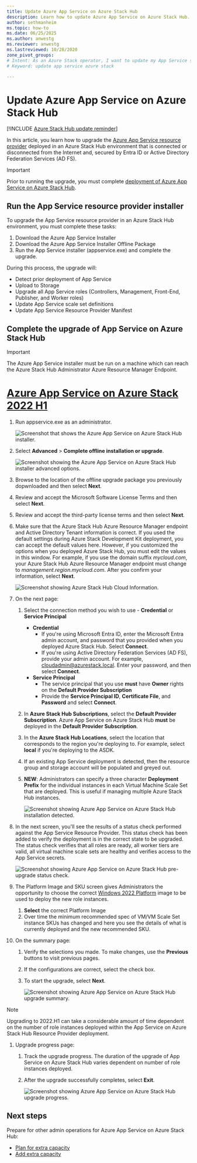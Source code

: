 ```yaml
---
title: Update Azure App Service on Azure Stack Hub 
description: Learn how to update Azure App Service on Azure Stack Hub.
author: sethmanheim
ms.topic: how-to
ms.date: 06/25/2025
ms.author: anwestg
ms.reviewer: anwestg
ms.lastreviewed: 10/28/2020
zone_pivot_groups: 
# Intent: As an Azure Stack operator, I want to update my App Service so I'm up to date.
# Keyword: update app service azure stack

---
```


# Update Azure App Service on Azure Stack Hub

[!INCLUDE [Azure Stack Hub update reminder](../includes/app-service-hub-update-banner.md)]

In this article, you learn how to upgrade the [Azure App Service resource provider](azure-stack-app-service-overview.md) deployed in an Azure Stack Hub environment that is connected or disconnected from the Internet and, secured by Entra ID or Active Directory Federation Services (AD FS).

> [!IMPORTANT]
> Prior to running the upgrade, you must complete [deployment of Azure App Service on Azure Stack Hub](./azure-stack-app-service-deploy.md). 

## Run the App Service resource provider installer

To upgrade the App Service resource provider in an Azure Stack Hub environment, you must complete these tasks:

1. Download the Azure App Service Installer
2. Download the Azure App Service Installer Offline Package
3. Run the App Service installer (appservice.exe) and complete the upgrade.

During this process, the upgrade will:

* Detect prior deployment of App Service
* Upload to Storage
* Upgrade all App Service roles (Controllers, Management, Front-End, Publisher, and Worker roles)
* Update App Service scale set definitions
* Update App Service Resource Provider Manifest

## Complete the upgrade of App Service on Azure Stack Hub

> [!IMPORTANT]
> The Azure App Service installer must be run on a machine which can reach the Azure Stack Hub Administrator Azure Resource Manager Endpoint.

# [Azure App Service on Azure Stack 2022 H1](#tab/22h1)

1. Run appservice.exe as an administrator.

    ![Screenshot that shows the Azure App Service on Azure Stack Hub installer.][6]

1. Select **Advanced** > **Complete offline installation or upgrade**.

    ![Screenshot showing the Azure App Service on Azure Stack Hub installer advanced options.][7]

1. Browse to the location of the offline upgrade package you previously dopwnloaded and then select **Next**.

1. Review and accept the Microsoft Software License Terms and then select **Next**.

1. Review and accept the third-party license terms and then select **Next**.

1. Make sure that the Azure Stack Hub Azure Resource Manager endpoint and Active Directory Tenant information is correct. If you used the default settings during Azure Stack Development Kit deployment, you can accept the default values here. However, if you customized the options when you deployed Azure Stack Hub, you must edit the values in this window. For example, if you use the domain suffix *mycloud.com*, your Azure Stack Hub Azure Resource Manager endpoint must change to *management.region.mycloud.com*. After you confirm your information, select **Next**.

    ![Screenshot showing Azure Stack Hub Cloud Information.][2]

1. On the next page:

   1. Select the connection method you wish to use - **Credential** or **Service Principal**
        - **Credential**
            - If you're using Microsoft Entra ID, enter the Microsoft Entra admin account, and password that you provided when you deployed Azure Stack Hub. Select **Connect**.
            - If you're using Active Directory Federation Services (AD FS), provide your admin account. For example, cloudadmin@azurestack.local. Enter your password, and then select **Connect**.
        - **Service Principal**
            - The service principal that you use **must** have **Owner** rights on the **Default Provider Subscription**
            - Provide the **Service Principal ID**, **Certificate File**, and **Password** and select **Connect**.

   1. In **Azure Stack Hub Subscriptions**, select the **Default Provider Subscription**.  Azure App Service on Azure Stack Hub **must** be deployed in the **Default Provider Subscription**.

   1. In the **Azure Stack Hub Locations**, select the location that corresponds to the region you're deploying to. For example, select **local** if you're deploying to the ASDK.

   1. If an existing App Service deployment is detected, then the resource group and storage account will be populated and greyed out.

   1. **NEW**: Administrators can specify a three character **Deployment Prefix** for the individual instances in each Virtual Machine Scale Set that are deployed.  This is useful if managing multiple Azure Stack Hub instances.

      ![Screenshot showing Azure App Service on Azure Stack Hub installation detected.][9]

1. In the next screen, you'll see the results of a status check performed against the App Service Resource Provider.  This status check has been added to verify the deployment is in the correct state to be upgraded.  The status check verifies that all roles are ready, all worker tiers are valid, all virtual machine scale sets are healthy and verifies access to the App Service secrets.

    ![Screenshot showing Azure App Service on Azure Stack Hub pre-upgrade status check.][10]

1. The Platform Image and SKU screen gives Administrators the opportunity to choose the correct [Windows 2022 Platform](azure-stack-app-service-before-you-get-started.md#download-items-from-the-azure-marketplace) image to be used to deploy the new role instances.
    1. **Select** the correct Platform Image
    1. Over time the minimum recommended spec of VM/VM Scale Set instance SKUs has changed and here you see the details of what is currently deployed and the new recommended SKU.

1. On the summary page:
   1. Verify the selections you made. To make changes, use the **Previous** buttons to visit previous pages.
   1. If the configurations are correct, select the check box.
   1. To start the upgrade, select **Next**.

       ![Screenshot showing Azure App Service on Azure Stack Hub upgrade summary.][4]

> [!NOTE]
> Upgrading to 2022.H1 can take a considerable amount of time dependent on the number of role instances deployed within the App Service on Azure Stack Hub Resource Provider deployment.
>

1. Upgrade progress page:
    1. Track the upgrade progress. The duration of the upgrade of App Service on Azure Stack Hub varies dependent on number of role instances deployed.
    1. After the upgrade successfully completes, select **Exit**.

        ![Screenshot showing Azure App Service on Azure Stack Hub upgrade progress.][5]

## Next steps

Prepare for other admin operations for Azure App Service on Azure Stack Hub:

* [Plan for extra capacity](azure-stack-app-service-capacity-planning.md)
* [Add extra capacity](azure-stack-app-service-add-worker-roles.md)

<!--Image references-->
[1]: ./media/azure-stack-app-service-update/app-service-installer.png
[2]: ./media/azure-stack-app-service-update/app-service-azure-stack-arm-endpoints.png
[3]: ./media/azure-stack-app-service-update/app-service-azure-stack-subscription-information.png
[4]: ./media/azure-stack-app-service-update/app-service-azure-stack-deployment-summary.png
[5]: ./media/azure-stack-app-service-update/app-service-upgrade-summary-complete.png

[6]: ./media/azure-stack-app-service-update/app-service-installer-exe.png
[7]: ./media/azure-stack-app-service-update/app-service-exe-advanced-create-package.png
[8]: ./media/azure-stack-app-service-update/app-service-exe-advanced-complete-offline.png
[9]: ./media/azure-stack-app-service-update/azure-app-service-22h1-upgrade-connection-details.png
[10]: ./media/azure-stack-app-service-update/azure-app-service-22h1-upgrade-farm-status-check.png
